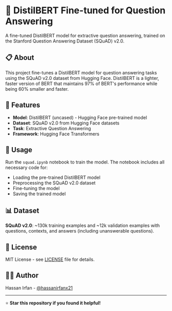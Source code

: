 # 🤖 DistilBERT Fine-tuned for Question Answering

A fine-tuned DistilBERT model for extractive question answering, trained on the Stanford Question Answering Dataset (SQuAD) v2.0.


## 📋 About

This project fine-tunes a DistilBERT model for question answering tasks using the SQuAD v2.0 dataset from Hugging Face. DistilBERT is a lighter, faster version of BERT that maintains 97% of BERT's performance while being 60% smaller and faster.

## 🎯 Features

- **Model**: DistilBERT (uncased) - Hugging Face pre-trained model
- **Dataset**: SQuAD v2.0 from Hugging Face datasets
- **Task**: Extractive Question Answering
- **Framework**: Hugging Face Transformers

## 🚀 Usage

Run the `squad.ipynb` notebook to train the model. The notebook includes all necessary code for:
- Loading the pre-trained DistilBERT model
- Preprocessing the SQuAD v2.0 dataset
- Fine-tuning the model
- Saving the trained model

## 📊 Dataset

**SQuAD v2.0**: ~130k training examples and ~12k validation examples with questions, contexts, and answers (including unanswerable questions).

## 📄 License

MIT License - see [LICENSE](LICENSE) file for details.

## 👨‍💻 Author

Hassan Irfan - [@hassanirfanx21](https://github.com/hassanirfanx21)

---

⭐ **Star this repository if you found it helpful!**
